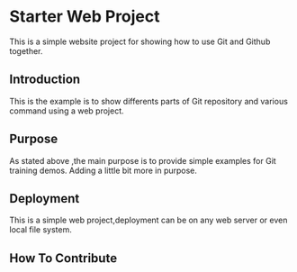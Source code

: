 #  Starter Web Project

This is a simple website project for showing how to use Git and Github together.

## Introduction

This is the example is to show differents parts of Git repository and various command using a web project.

## Purpose

As stated above ,the main purpose is to provide simple examples for Git training demos. Adding a little bit more in purpose.

## Deployment

This is a simple web project,deployment can be on any web server or even local file system.

## How To Contribute